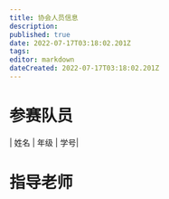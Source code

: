 ```yaml
---
title: 协会人员信息
description: 
published: true
date: 2022-07-17T03:18:02.201Z
tags: 
editor: markdown
dateCreated: 2022-07-17T03:18:02.201Z
---
```


# 参赛队员
| 姓名 | 年级 | 学号|

# 指导老师
